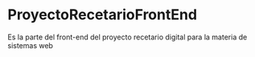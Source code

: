 # ProyectoRecetarioFrontEnd
 Es la parte del front-end del proyecto recetario digital para la materia de sistemas web
